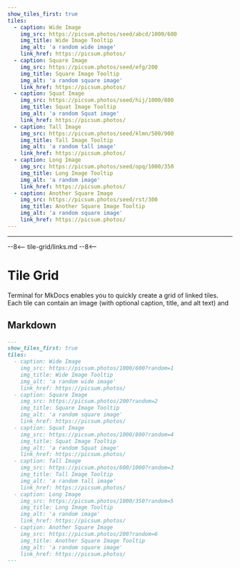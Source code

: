 ```yaml
---
show_tiles_first: true
tiles:
  - caption: Wide Image
    img_src: https://picsum.photos/seed/abcd/1000/600
    img_title: Wide Image Tooltip
    img_alt: 'a random wide image'
    link_href: https://picsum.photos/
  - caption: Square Image
    img_src: https://picsum.photos/seed/efg/200
    img_title: Square Image Tooltip
    img_alt: 'a random square image'
    link_href: https://picsum.photos/
  - caption: Squat Image
    img_src: https://picsum.photos/seed/hij/1000/800
    img_title: Squat Image Tooltip
    img_alt: 'a random Squat image'
    link_href: https://picsum.photos/
  - caption: Tall Image
    img_src: https://picsum.photos/seed/klmn/500/900
    img_title: Tall Image Tooltip
    img_alt: 'a random tall image'
    link_href: https://picsum.photos/    
  - caption: Long Image
    img_src: https://picsum.photos/seed/opq/1000/350
    img_title: Long Image Tooltip
    img_alt: 'a random image'
    link_href: https://picsum.photos/
  - caption: Another Square Image
    img_src: https://picsum.photos/seed/rst/300
    img_title: Another Square Image Tooltip
    img_alt: 'a random square image'
    link_href: https://picsum.photos/                
---
```

<hr>
--8<--
tile-grid/links.md
--8<--

# Tile Grid
Terminal for MkDocs enables you to quickly create a grid of linked tiles.  Each tile can contain an image (with optional caption, title, and alt text) and 


## Markdown

```markdown
---
show_tiles_first: true
tiles:
  - caption: Wide Image
    img_src: https://picsum.photos/1000/600?random=1
    img_title: Wide Image Tooltip
    img_alt: 'a random wide image'
    link_href: https://picsum.photos/
  - caption: Square Image
    img_src: https://picsum.photos/200?random=2
    img_title: Square Image Tooltip
    img_alt: 'a random square image'
    link_href: https://picsum.photos/
  - caption: Squat Image
    img_src: https://picsum.photos/1000/800?random=4
    img_title: Squat Image Tooltip
    img_alt: 'a random Squat image'
    link_href: https://picsum.photos/
  - caption: Tall Image
    img_src: https://picsum.photos/600/1000?random=3
    img_title: Tall Image Tooltip
    img_alt: 'a random tall image'
    link_href: https://picsum.photos/    
  - caption: Long Image
    img_src: https://picsum.photos/1000/350?random=5
    img_title: Long Image Tooltip
    img_alt: 'a random image'
    link_href: https://picsum.photos/
  - caption: Another Square Image
    img_src: https://picsum.photos/200?random=6
    img_title: Another Square Image Tooltip
    img_alt: 'a random square image'
    link_href: https://picsum.photos/                
---
```